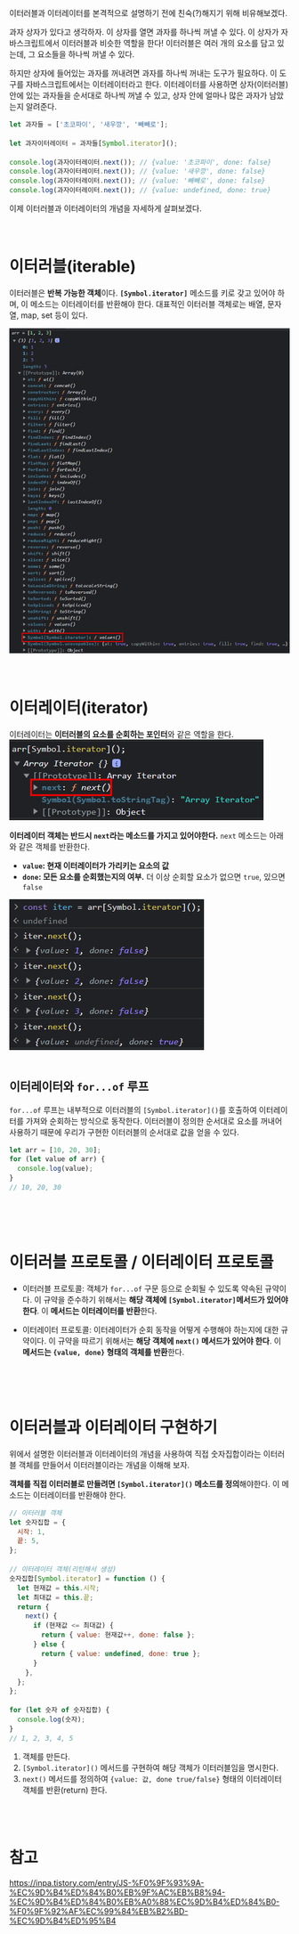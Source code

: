 이터러블과 이터레이터를 본격적으로 설명하기 전에 친숙(?)해지기 위해 비유해보겠다.

과자 상자가 있다고 생각하자. 이 상자를 열면 과자를 하나씩 꺼낼 수 있다. 이 상자가 자바스크립트에서 이터러블과 비슷한 역할을 한다! 이터러블은 여러 개의 요소를 담고 있는데, 그 요소들을 하나씩 꺼낼 수 있다.

하지만 상자에 들어있는 과자를 꺼내려면 과자를 하나씩 꺼내는 도구가 필요하다. 이 도구를 자바스크립트에서는 이터레이터라고 한다. 이터레이터를 사용하면 상자(이터러블) 안에 있는 과자들을 순서대로 하나씩 꺼낼 수 있고, 상자 안에 얼마나 많은 과자가 남았는지 알려준다.

```javascript
let 과자들 = ['초코파이', '새우깡', '빼빼로'];

let 과자이터레이터 = 과자들[Symbol.iterator]();

console.log(과자이터레이터.next()); // {value: '초코파이', done: false}
console.log(과자이터레이터.next()); // {value: '새우깡', done: false}
console.log(과자이터레이터.next()); // {value: '빼빼로', done: false}
console.log(과자이터레이터.next()); // {value: undefined, done: true}
```

이제 이터러블과 이터레이터의 개념을 자세하게 살펴보겠다.
<br/><br/><br/>

# 이터러블(iterable)

이터러블은 **반복 가능한 객체**이다. **`[Symbol.iterator]`** 메소드를 키로 갖고 있어야 하며, 이 메소드는 이터레이터를 반환해야 한다.
대표적인 이터러블 객체로는 배열, 문자열, map, set 등이 있다.

<img src="../../../images/Language/JavaScript/Iterable&Iterator/arr.png"><br/><br/><br/>

# 이터레이터(iterator)

이터레이터는 **이터러블의 요소를 순회하는 포인터**와 같은 역할을 한다.
<img src="../../../images/Language/JavaScript/Iterable&Iterator/next.png">

**이터레이터 객체는 반드시 `next`라는 메소드를 가지고 있어야한다.** `next` 메소드는 아래와 같은 객체를 반환한다.

- **`value`: 현재 이터레이터가 가리키는 요소의 값**
- **`done`: 모든 요소를 순회했는지의 여부.** 더 이상 순회할 요소가 없으면 `true`, 있으면 `false`

<img src="../../../images/Language/JavaScript/Iterable&Iterator/next2.png"><br/><br/>

## 이터레이터와 `for...of` 루프

`for...of` 루프는 내부적으로 이터러블의 `[Symbol.iterator]()`를 호출하여 이터레이터를 가져와 순회하는 방식으로 동작한다. 이터러블이 정의한 순서대로 요소를 꺼내어 사용하기 때문에 우리가 구현한 이터러블의 순서대로 값을 얻을 수 있다.

```javascript
let arr = [10, 20, 30];
for (let value of arr) {
  console.log(value);
}
// 10, 20, 30
```

<br/><br/><br/>

# 이터러블 프로토콜 / 이터레이터 프로토콜

- 이터러블 프로토콜: 객체가 `for...of` 구문 등으로 순회될 수 있도록 약속된 규약이다. 이 규약을 준수하기 위해서는 **해당 객체에 `[Symbol.iterator]`메서드가 있어야 한다**. 이 **메서드는 이터레이터를 반환**한다.

- 이터레이터 프로토콜: 이터레이터가 순회 동작을 어떻게 수행해야 하는지에 대한 규약이다. 이 규약을 따르기 위해서는 **해당 객체에 `next()` 메서드가 있어야 한다**. 이 **메서드는 `{value, done}` 형태의 객체를 반환**한다.

<br/><br/><br/>
 
# 이터러블과 이터레이터 구현하기

위에서 설명한 이터러블과 이터레이터의 개념을 사용하여 직접 숫자집합이라는 이터러블 객체를 만들어서 이터러블이라는 개념을 이해해 보자.

**객체를 직접 이터러블로 만들려면 `[Symbol.iterator]()` 메소드를 정의**해야한다. 이 메소드는 이터레이터를 반환해야 한다.

```javascript
// 이터러블 객체
let 숫자집합 = {
  시작: 1,
  끝: 5,
};

// 이터레이터 객체(리턴해서 생성)
숫자집합[Symbol.iterator] = function () {
  let 현재값 = this.시작;
  let 최대값 = this.끝;
  return {
    next() {
      if (현재값 <= 최대값) {
        return { value: 현재값++, done: false };
      } else {
        return { value: undefined, done: true };
      }
    },
  };
};

for (let 숫자 of 숫자집합) {
  console.log(숫자);
}
// 1, 2, 3, 4, 5
```

1. 객체를 만든다.
2. `[Symbol.iterator]()` 메서드를 구현하여 해당 객체가 이터러블임을 명시한다.
3. `next()` 메서드를 정의하여 `{value: 값, done true/false}` 형태의 이터레이터 객체를 반환(return) 한다.
   <br/><br/><br/><br/>

# 참고

https://inpa.tistory.com/entry/JS-%F0%9F%93%9A-%EC%9D%B4%ED%84%B0%EB%9F%AC%EB%B8%94-%EC%9D%B4%ED%84%B0%EB%A0%88%EC%9D%B4%ED%84%B0-%F0%9F%92%AF%EC%99%84%EB%B2%BD-%EC%9D%B4%ED%95%B4
